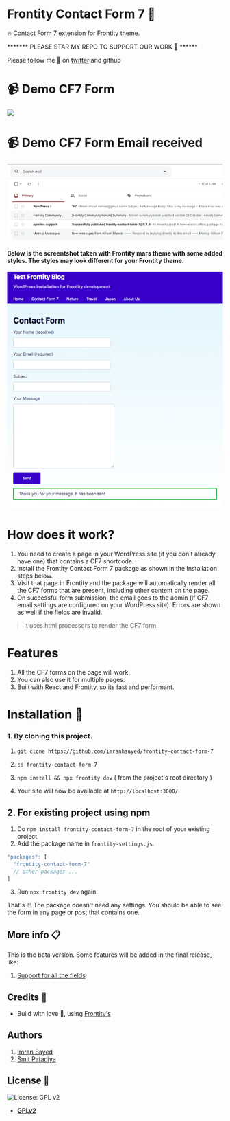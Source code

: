 # Frontity Contact Form 7 :art:

:fire: Contact Form 7 extension for Frontity theme.

******* PLEASE STAR MY REPO TO SUPPORT OUR WORK 🙏 ******

Please follow me 🙏 on [twitter](https://twitter.com/imranhsayed) and github


# :video_camera: Demo CF7 Form
![](demo.gif)

# :video_camera: Demo CF7 Form Email received
![](email-sent.gif)

#### Below is the screentshot taken with Frontity mars theme with some added styles. The styles may look different for your Frontity theme. 
![](demo-pic.png)

# How does it work?

1. You need to create a page in your WordPress site (if you don't already have one) that contains a CF7 shortcode.
1. Install the Frontity Contact Form 7 package as shown in the Installation steps below.
1. Visit that page in Frontity and the package will automatically render all the CF7
   forms that are present, including other content on the page.
1. On successful form submission, the email goes to the admin (if CF7 email settings are configured on your WordPress site). Errors are shown as well if the fields are invalid.

> It uses html processors to render the CF7 form.

# Features

1. All the CF7 forms on the page will work.
2. You can also use it for multiple pages.
3. Built with React and Frontity, so its fast and performant.

# Installation :wrench:

### 1. By cloning this project.

1. `git clone https://github.com/imranhsayed/frontity-contact-form-7`
2. `cd frontity-contact-form-7`
3. `npm install && npx frontity dev` ( from the project's root directory )
 
4. Your site will now be available at `http://localhost:3000/`

## 2. For existing project using npm

1. Do `npm install frontity-contact-form-7` in the root of your existing project.
1. Add the package name in `frontity-settings.js`.

```javascript
"packages": [
  "frontity-contact-form-7"
  // other packages ...
]
```

3. Run `npx frontity dev` again.

That's it! The package doesn't need any settings. You should be able to see the form in any page or post that contains one.


## More info :clipboard:

This is the beta version. Some features will be added in the final release, like:

1. [Support for all the fields](https://github.com/imranhsayed/frontity-contact-form-7/issues/8).

## Credits :white_flower:

- Build with love :blue_heart:, using [Frontity's](https://frontity.org)

## Authors

1. [Imran Sayed](https://twitter.com/imranhsayed)
2. [Smit Patadiya](https://twitter.com/smit_patadiya)

## License :scroll:

![License: GPL v2](https://img.shields.io/badge/License-GPL%20v2-blue.svg)

- **[GPLv2](https://www.gnu.org/licenses/old-licenses/gpl-2.0.en.html)**
